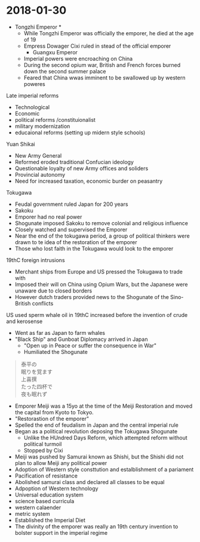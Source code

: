 # 2018-01-30

* Tongzhi Emperor
  * 
  * While Tongzhi Emperor was officially the emporer, he died at the age of 19
  * Empress Dowager Cixi ruled in stead of the official emporer
    * Guangxu Emperor
  * Imperial powers were encroaching on China
  * During the second opium war, British and French forces burned down the second summer palace
  * Feared that China wwas imminent to be swallowed up by western poweres

Late imperial reforms
  * Technological
  * Economic  
  * political reforms /constituionalist
  * military modernization
  * educaional reforms (setting up midern style schools)

Yuan Shikai
* New Army General
* Reformed eroded traditional Confucian ideology
* Questionable loyalty of new Army offices and soliders
* Provincial autonomy
* Need for increased taxation, economic burder on peasantry

Tokugawa
* Feudal government ruled Japan for 200 years
* Sakoku
* Emporer had no real power
* Shogunate imposed Sakoku to remove colonial and religious influence
* Closely watched and supervised the Emporer
* Near the end of the tokugawa period, a group of political thinkers were drawn to te idea of the restoration of the emporer
* Those who lost faith in the Tokugawa would look to the emporer

19thC foreign intrusions
* Merchant ships from Europe and US pressed the Tokugawa to trade with
* Imposed their will on China using Opium Wars, but the Japanese were unaware due to closed borders
* However dutch traders provided news to the Shogunate of the Sino-British conflicts

US used sperm whale oil in 19thC increased before the invention of crude and kerosense
* Went as far as Japan to farm whales
* "Black Ship" and Gunboat Diplomacy arrived in Japan
  * "Open up in Peace or suffer the consequence in War"
  * Humiliated the Shogunate
> 泰平の	
> 眠りを覚ます	
> 上喜撰	
> たった四杯で	
> 夜も眠れず

* Emporer Meiji was a 15yo at the time of the Meiji Restoration and moved the capital from Kyoto to Tokyo. 
* "Restorastion of the emporer"
* Spelled the end of feudalism in Japan and the central imperial rule
* Began as a political revolution deposing the Tokugawa Shogunate
  * Unlike the HUndred Days Reform, which attempted reform without political turmoil
  * Stopped by Cixi
* Meiji was pushed by Samurai known as Shishi, but the Shishi did not plan to allow Meiji any political power
* Adoption of Western style consttution and estalblishment of a pariament
* Pacification of resistance
* Abolished samurai class and declared all classes to be equal
* Adpoption of Western technology
* Universal education system
* science based curricula
* western calaender
* metric system 
* Established the Imperial Diet
* The divinity of the emporer was really an 19th century invention to bolster support in the imperial regime
